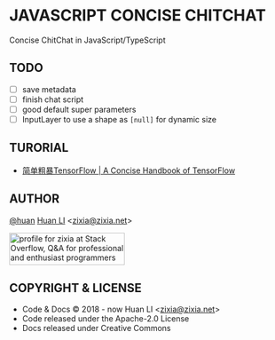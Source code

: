 # JAVASCRIPT CONCISE CHITCHAT

Concise ChitChat in JavaScript/TypeScript

## TODO

- [ ] save metadata
- [ ] finish chat script
- [ ] good default super parameters
- [ ] InputLayer to use a shape as `[null]` for dynamic size

## TURORIAL

- [简单粗暴TensorFlow | A Concise Handbook of TensorFlow](https://tf.wiki)

## AUTHOR

[@huan](https://github.com/huan) [Huan LI](https://linkedin.com/in/zixia) \<zixia@zixia.net\>

<a href="http://stackoverflow.com/users/1123955/zixia">
  <img src="http://stackoverflow.com/users/flair/1123955.png" width="208" height="58" alt="profile for zixia at Stack Overflow, Q&amp;A for professional and enthusiast programmers" title="profile for zixia at Stack Overflow, Q&amp;A for professional and enthusiast programmers">
</a>

## COPYRIGHT & LICENSE

- Code & Docs © 2018 - now Huan LI \<zixia@zixia.net\>
- Code released under the Apache-2.0 License
- Docs released under Creative Commons

